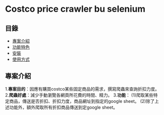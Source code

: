 # Costco price crawler bu selenium
## 目錄

- [專案介紹](#專案介紹)
- [功能特色](#功能特色)
- [安裝](#安裝)
- [使用方式](#使用方式)

## 專案介紹
1.**專案目的**：因應有購買costco某些固定商品的需求，撰寫爬蟲來查詢折扣力度。
2.**爬蟲好處**：減少手動瀏覽各網頁所花費的時間、精力。
3.**功能**：
    (1)爬取某些特定商品，傳送是否折扣、折扣力度，商品網址到指定的google sheet。
    (2)除了上述功能外，額外爬取所有折扣商品傳送到定google sheet。